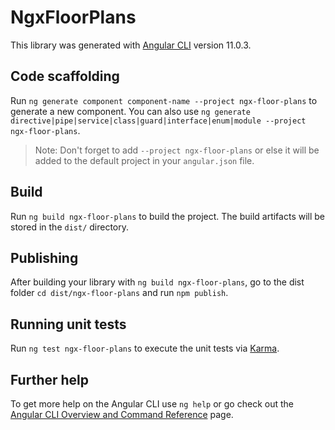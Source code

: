 # NgxFloorPlans

This library was generated with [Angular CLI](https://github.com/angular/angular-cli) version 11.0.3.

## Code scaffolding

Run `ng generate component component-name --project ngx-floor-plans` to generate a new component. You can also use `ng generate directive|pipe|service|class|guard|interface|enum|module --project ngx-floor-plans`.
> Note: Don't forget to add `--project ngx-floor-plans` or else it will be added to the default project in your `angular.json` file. 

## Build

Run `ng build ngx-floor-plans` to build the project. The build artifacts will be stored in the `dist/` directory.

## Publishing

After building your library with `ng build ngx-floor-plans`, go to the dist folder `cd dist/ngx-floor-plans` and run `npm publish`.

## Running unit tests

Run `ng test ngx-floor-plans` to execute the unit tests via [Karma](https://karma-runner.github.io).

## Further help

To get more help on the Angular CLI use `ng help` or go check out the [Angular CLI Overview and Command Reference](https://angular.io/cli) page.
